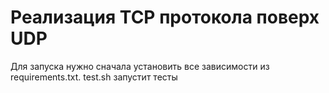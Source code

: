 # Реализация TCP протокола поверх UDP

Для запуска нужно сначала установить все зависимости из requirements.txt. test.sh запустит тесты
